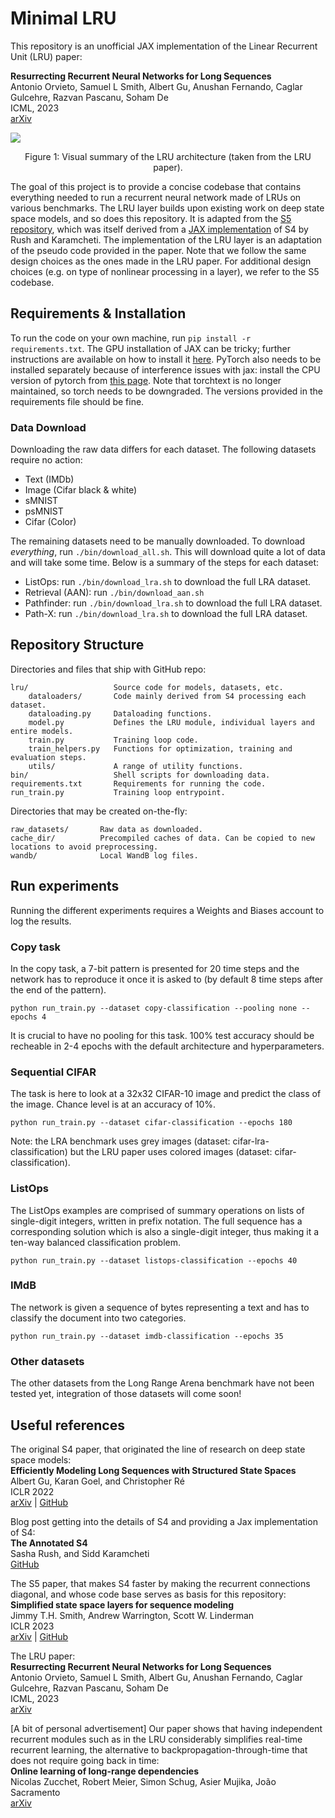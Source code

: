 # Minimal LRU

This repository is an unofficial JAX implementation of the Linear Recurrent Unit (LRU) paper:

**Resurrecting Recurrent Neural Networks for Long Sequences**  \
Antonio Orvieto, Samuel L Smith, Albert Gu, Anushan Fernando, Caglar Gulcehre, Razvan Pascanu, Soham De\
ICML, 2023\
[arXiv](https://arxiv.org/abs/2303.06349)

![](./docs/figures/lru.png)

<p style="text-align: center;">
Figure 1:  Visual summary of the LRU architecture (taken from the LRU paper).
</p>

The goal of this project is to provide a concise codebase that contains everything needed to run a
recurrent neural network made of LRUs on various benchmarks. The LRU layer builds
upon existing work on deep state space models, and so does this repository. It is adapted from the
[S5 repository](https://github.com/lindermanlab/S5), which was itself derived from a
[JAX implementation](https://github.com/srush/annotated-s4) of S4 by Rush and Karamcheti. The
implementation of the LRU layer is an adaptation of the pseudo code provided in the paper. Note that
we follow the same design choices as the ones made in the LRU paper. For additional design
choices (e.g. on type of nonlinear processing in a layer), we refer to the S5 codebase.

## Requirements & Installation

To run the code on your own machine, run `pip install -r requirements.txt`. The GPU installation of
JAX can be tricky; further instructions are available on how to install it
[here](https://github.com/google/jax#installation). PyTorch also needs to be installed separately
because of interference issues with jax: install the CPU version of pytorch from
[this page](https://pytorch.org/get-started/locally/). Note that torchtext is no longer maintained,
so torch needs to be downgraded. The versions provided in the requirements file should be fine.

### Data Download

Downloading the raw data differs for each dataset. The following datasets require no action:

- Text (IMDb)
- Image (Cifar black & white)
- sMNIST
- psMNIST
- Cifar (Color)

The remaining datasets need to be manually downloaded. To download _everything_,
run `./bin/download_all.sh`. This will download quite a lot of data and will take some time. Below
is a summary of the steps for each dataset:

- ListOps: run `./bin/download_lra.sh` to download the full LRA dataset.
- Retrieval (AAN): run `./bin/download_aan.sh`
- Pathfinder: run `./bin/download_lra.sh` to download the full LRA dataset.
- Path-X: run `./bin/download_lra.sh` to download the full LRA dataset.

## Repository Structure

Directories and files that ship with GitHub repo:

```
lru/                   Source code for models, datasets, etc.
    dataloaders/       Code mainly derived from S4 processing each dataset.
    dataloading.py     Dataloading functions.
    model.py           Defines the LRU module, individual layers and entire models.
    train.py           Training loop code.
    train_helpers.py   Functions for optimization, training and evaluation steps.
    utils/             A range of utility functions.
bin/                   Shell scripts for downloading data.
requirements.txt       Requirements for running the code.
run_train.py           Training loop entrypoint.
```

Directories that may be created on-the-fly:

```
raw_datasets/       Raw data as downloaded.
cache_dir/          Precompiled caches of data. Can be copied to new locations to avoid preprocessing.
wandb/              Local WandB log files.
```

## Run experiments

Running the different experiments requires a Weights and Biases account to log the results.

### Copy task

In the copy task, a 7-bit pattern is presented for 20 time steps and the network has to reproduce
it once it is asked to (by default 8 time steps after the end of the pattern).

```
python run_train.py --dataset copy-classification --pooling none --epochs 4
```

It is crucial to have no pooling for this task. 100% test accuracy should be recheable in 2-4 epochs
with the default architecture and hyperparameters.

### Sequential CIFAR

The task is here to look at a 32x32 CIFAR-10 image and predict the class of the image. Chance level
is at an accuracy of 10%.

```
python run_train.py --dataset cifar-classification --epochs 180
```

Note: the LRA benchmark uses grey images (dataset: cifar-lra-classification) but the LRU paper uses
colored images (dataset: cifar-classification).

### ListOps

The ListOps examples are comprised of summary operations on lists of single-digit integers, written
in prefix notation. The full sequence has a corresponding solution which is also a single-digit
integer, thus making it a ten-way balanced classification problem.

```
python run_train.py --dataset listops-classification --epochs 40
```

### IMdB

The network is given a sequence of bytes representing a text and has to classify the document into
two categories.

```
python run_train.py --dataset imdb-classification --epochs 35
```

### Other datasets

The other datasets from the Long Range Arena benchmark have not been tested yet, integration of those
datasets will come soon!


## Useful references

The original S4 paper, that originated the line of research on deep state space models:\
**Efficiently Modeling Long Sequences with Structured State Spaces** \
Albert Gu, Karan Goel, and Christopher Ré \
ICLR 2022 \
[arXiv](https://arxiv.org/abs/2111.00396)
 | [GitHub](https://github.com/HazyResearch/state-spaces)

Blog post getting into the details of S4 and providing a Jax implementation of S4:\
**The Annotated S4** \
Sasha Rush, and Sidd Karamcheti \
[GitHub](https://srush.github.io/annotated-s4/)

The S5 paper, that makes S4 faster by making the recurrent connections diagonal, and whose code base
serves as basis for this repository: \
**Simplified state space layers for sequence modeling**\
Jimmy T.H. Smith, Andrew Warrington, Scott W. Linderman \
ICLR 2023\
[arXiv](https://arxiv.org/abs/2208.04933)
 | [GitHub](https://github.com/lindermanlab/S5/tree/main)

The LRU paper: \
**Resurrecting Recurrent Neural Networks for Long Sequences**  \
Antonio Orvieto, Samuel L Smith, Albert Gu, Anushan Fernando, Caglar Gulcehre, Razvan Pascanu, Soham De\
ICML, 2023\
[arXiv](https://arxiv.org/abs/2303.06349)

[A bit of personal advertisement] Our paper shows that having independent recurrent modules such as
in the LRU considerably simplifies real-time recurrent learning, the alternative to
backpropagation-through-time that does not require going back in time: \
**Online learning of long-range dependencies** \
Nicolas Zucchet, Robert Meier, Simon Schug, Asier Mujika, João Sacramento \
[arXiv](https://arxiv.org/abs/2305.15947)
